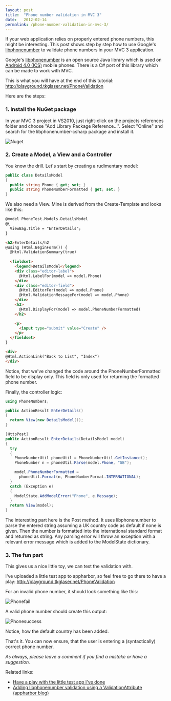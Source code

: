 ```yaml
---
layout: post
title:  "Phone number validation in MVC 3"
date:   2012-02-14
permalink: /phone-number-validation-in-mvc-3/
---
```

If your web application relies on properly entered phone numbers, this might be interesting. 
This post shows step by step how to use Google's [libphonenumber](http://code.google.com/p/libphonenumber/) to validate 
phone numbers in your MVC 3 application.

Google's [libphonenumber](http://code.google.com/p/libphonenumber/) is an open 
source Java library which is used on [Android 4.0 (ICS)](http://www.android.com/about/ice-cream-sandwich/) mobile phones. There is a C# port of this library which can be made to work with MVC.

This is what you will have at the end of this tutorial: http://playground.tkglaser.net/PhoneValidation

Here are the steps:

### 1. Install the NuGet package

In your MVC 3 project in VS2010, just right-click on the projects references folder and choose "Add Library Package Reference...". Select "Online" and search for the libphonenumber-csharp package and install it.

![Nuget](/assets/blog/images/nuget.png)

### 2. Create a Model, a View and a Controller

You know the drill. Let's start by creating a rudimentary model:
```csharp
public class DetailsModel
{
  public string Phone { get; set; }
  public string PhoneNumberFormatted { get; set; }
}
```
We also need a View. Mine is derived from the Create-Template and looks like this:
```html
@model PhoneTest.Models.DetailsModel
@{
  ViewBag.Title = "EnterDetails";
}

<h2>EnterDetails/h2
@using (Html.BeginForm()) {
  @Html.ValidationSummary(true)
  
  <fieldset>
    <legend>DetailsModel</legend> 
    <div class="editor-label">
      @Html.LabelFor(model => model.Phone)
    </div>
    <div class="editor-field">
      @Html.EditorFor(model => model.Phone)
      @Html.ValidationMessageFor(model => model.Phone)
    </div>
    <h2>
      @Html.DisplayFor(model => model.PhoneNumberFormatted)
    </h2>

    <p>
      <input type="submit" value="Create" />
    </p>
  </fieldset>
}

<div>
@Html.ActionLink("Back to List", "Index")
</div>
```
Notice, that we've changed the code around the PhoneNumberFormatted field to be display only. This field is only used for returning the formatted phone number.

Finally, the controller logic:
```csharp
using PhoneNumbers;

public ActionResult EnterDetails()
{
  return View(new DetailsModel());
}

[HttpPost]
public ActionResult EnterDetails(DetailsModel model)
{
  try
  {
    PhoneNumberUtil phoneUtil = PhoneNumberUtil.GetInstance();
    PhoneNumber n = phoneUtil.Parse(model.Phone, "GB");

    model.PhoneNumberFormatted =
      phoneUtil.Format(n, PhoneNumberFormat.INTERNATIONAL);
  }
  catch (Exception e)
  {
    ModelState.AddModelError("Phone", e.Message);
  }
  return View(model);
}
```
The interesting part here is the Post method. It uses libphonenumber to parse the entered string assuming a UK country code as default if none is given. Then the number is formatted into the international standard format and returned as string.
Any parsing error will throw an exception with a relevant error message which is added to the ModelState dictionary.

### 3. The fun part

This gives us a nice little toy, we can test the validation with.

I've uploaded a little test app to appharbor, so feel free to go there to have a play: http://playground.tkglaser.net/PhoneValidation

For an invalid phone number, it should look something like this:

![Phonefail](/assets/blog/images/phonefail.png)

A valid phone number should create this output:

![Phonesuccess](/assets/blog/images/phonesuccess.png)

Notice, how the default country has been added.

That's it. You can now ensure, that the user is entering a (syntactically) correct phone number.

*As always, please leave a comment if you find a mistake or have a suggestion.*

Related links:

- [Have a play with the little test app I've done](http://playground.tkglaser.net/PhoneValidation)
- [Adding libphonenumber validation using a ValidationAttribute (appharbor blog)](http://blog.appharbor.com/2012/02/03/net-phone-number-validation-with-google-libphonenumber)

